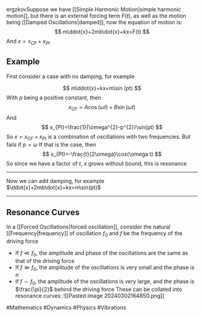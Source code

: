 ergzkovSuppose we have [[Simple Harmonic Motion|simple harmonic motion]], but there is an external forcing term $F(t)$, as well as the motion being [[Damped Oscillations|damped]], now the equation of motion is:
$$
m\ddot{x}+2mb\dot{x}+kx=F(t)
$$
And $x=x_{CF}+x_{PI}$
## Example
First consider a case with no damping, for example

$$
m\ddot{x}+kx=m\sin (pt)
$$
With $p$ being a positive constant, then
$$
x_{CF}=A\cos(\omega t)+B\sin(\omega t)
$$
And 
$$
x_{PI}=\frac{1}{\omega^{2}-p^{2}}\sin(pt)
$$
So $x=x_{CF}+x_{PI}$ is a combination of oscillations with two frequencies. But fails if $p=\omega$
If that is the case, then
$$
x_{PI}=-\frac{t}{2\omega}\cos(\omega t)
$$
So since we have a factor of $t$, $x$ grows without bound, this is resonance
___
Now we can add damping, for example $\ddot{x}+2mb\dot{x}+kx=m\sin(pt)$



___
## Resonance Curves
In a [[Forced Oscillations|forced oscillation]], consider the natural [[Frequency|frequency]] of oscillation $f_{0}$ and $f$ be the frequency of the driving force
- If $f\ll f_{0}$, the amplitude and phase of the oscillations are the same as that of the driving force
- If $f\gg f_{0}$, the amplitude of the oscillations is very small and the phase is $\pi$
- If $f\sim f_{0}$, the amplitude of the oscillations is very large, and the phase is $\frac{\pi}{2}$ behind the driving force
These can be collated into resonance curves:
![[Pasted image 20240302164850.png]]


#Mathematics #Dynamics 
#Physics #Vibrations 